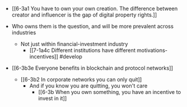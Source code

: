 - [[6-3a1 You have to own your own creation. The difference between creator and influencer is the gap of digital property rights.]]

- Who owns them is the question, and will be more prevalent across industries
	- Not just within financial-investment industry
		- [[7-1a4c Different institutions have different motivations-incentives]] #develop

- [[6-3b3e Everyone benefits in blockchain and protocol networks]]
	- [[6-3b2 In corporate networks you can only quit]]
		- And if you know you are quitting, you won't care
			- [[6-3b When you own something, you have an incentive to invest in it]]
